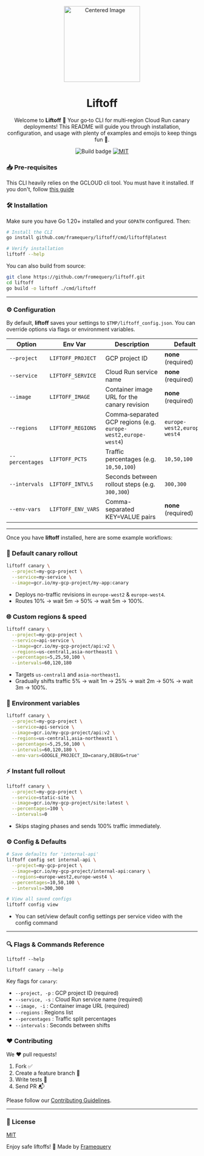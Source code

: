 <p align="center">
  <img  width="200" src="https://github.com/user-attachments/assets/2992c99d-0201-42c5-ab16-5ff73073b929" alt="Centered Image"/>
  <h1 align="center">Liftoff</h1>
</p>

<p align="center">
Welcome to <b>Liftoff</b> 🚀 Your go‑to CLI for multi‑region Cloud Run canary deployments! This README will guide you through installation, configuration, and usage with plenty of examples and emojis to keep things fun 🎉.
  <br/>
  <!-- <a href="https://flynnfc.dev/work/bagginsdb">
    Learn more on how it's made here
  </a> -->
</p>

<p align="center">
  <img src="https://github.com/framequery/liftoff/actions/workflows/release.yaml/badge.svg" alt="Build badge">
  <a href="https://github.com/framequery/liftoff/blob/main/LICENSE.md">
    <img src="https://img.shields.io/badge/license-MIT-blue" alt="MIT" title="MIT License" />
  </a>
</p>
  

### 📥 Pre-requisites

This CLI heavily relies on the GCLOUD cli tool. You must have it installed.
If you don't, follow [this guide](https://cloud.google.com/sdk/docs/install)

### 🛠️ Installation

Make sure you have Go 1.20+ installed and your `GOPATH` configured. Then:

```bash
# Install the CLI
go install github.com/framequery/liftoff/cmd/liftoff@latest

# Verify installation
liftoff --help
```

You can also build from source:

```bash
git clone https://github.com/fromequery/liftoff.git
cd liftoff
go build -o liftoff ./cmd/liftoff
```

---

### ⚙️ Configuration

By default, **liftoff** saves your settings to `$TMP/liftoff_config.json`. You can override options via flags or environment variables.

| Option         | Env Var              | Description                                              | Default                  |
| -------------- | -------------------- | -------------------------------------------------------- | ------------------------ |
| `--project`    | `LIFTOFF_PROJECT`    | GCP project ID                                           | **none** (required)      |
| `--service`    | `LIFTOFF_SERVICE`    | Cloud Run service name                                   | **none** (required)      |
| `--image`      | `LIFTOFF_IMAGE`      | Container image URL for the canary revision              | **none** (required)      |
| `--regions`    | `LIFTOFF_REGIONS`    | Comma‑separated GCP regions (e.g. `europe-west2,europe-west4`) | `europe-west2,europe-west4` |
| `--percentages`| `LIFTOFF_PCTS`       | Traffic percentages (e.g. `10,50,100`)                   | `10,50,100`              |
| `--intervals`  | `LIFTOFF_INTVLS`     | Seconds between rollout steps (e.g. `300,300`)           | `300,300`                |
| `--env-vars`   | `LIFTOFF_ENV_VARS`   | Comma-separated KEY=VALUE pairs                          | **none** (required)      |

---

Once you have **liftoff** installed, here are some example workflows:

### 🎯 Default canary rollout

```bash
liftoff canary \
  --project=my-gcp-project \
  --service=my-service \
  --image=gcr.io/my-gcp-project/my-app:canary
```
- Deploys no-traffic revisions in `europe-west2` & `europe-west4`.
- Routes 10% → wait 5m → 50% → wait 5m → 100%.

### 🌐 Custom regions & speed

```bash
liftoff canary \
  --project=my-gcp-project \
  --service=api-service \
  --image=gcr.io/my-gcp-project/api:v2 \
  --regions=us-central1,asia-northeast1 \
  --percentages=5,25,50,100 \
  --intervals=60,120,180
```
- Targets `us-central1` and `asia-northeast1`.
- Gradually shifts traffic 5% → wait 1m → 25% → wait 2m → 50% → wait 3m → 100%.
### 🌳 Environment variables

```bash
liftoff canary \
  --project=my-gcp-project \
  --service=api-service \
  --image=gcr.io/my-gcp-project/api:v2 \
  --regions=us-central1,asia-northeast1 \
  --percentages=5,25,50,100 \
  --intervals=60,120,180 \
  --env-vars=GOOGLE_PROJECT_ID=canary,DEBUG=true"
```
### ⚡ Instant full rollout

```bash
liftoff canary \
  --project=my-gcp-project \
  --service=static-site \
  --image=gcr.io/my-gcp-project/site:latest \
  --percentages=100 \
  --intervals=0
```
- Skips staging phases and sends 100% traffic immediately.
### ⚙️ Config & Defaults
```bash
# Save defaults for 'internal-api'
liftoff config set internal-api \
  --project=my-gcp-project \
  --image=gcr.io/my-gcp-project/internal-api:canary \
  --regions=europe-west2,europe-west4 \
  --percentages=10,50,100 \
  --intervals=300,300

# View all saved configs
liftoff config view
```
- You can set/view default config settings per service video with the config command
---

### 🔍 Flags & Commands Reference

```
liftoff --help
```

```
liftoff canary --help
```

Key flags for `canary`:
- `--project, -p`   : GCP project ID (required)
- `--service, -s`   : Cloud Run service name (required)
- `--image, -i`     : Container image URL (required)
- `--regions`       : Regions list
- `--percentages`   : Traffic split percentages
- `--intervals`     : Seconds between shifts


### ❤️ Contributing

We ❤️ pull requests!
1. Fork ✅
2. Create a feature branch 🌿
3. Write tests 🧪
4. Send PR 📬

Please follow our [Contributing Guidelines](CONTRIBUTING.md).

---

### 📜 License

[MIT](LICENSE)

Enjoy safe liftoffs! 🚀
Made by [Framequery](https://www.framequery.com/)
